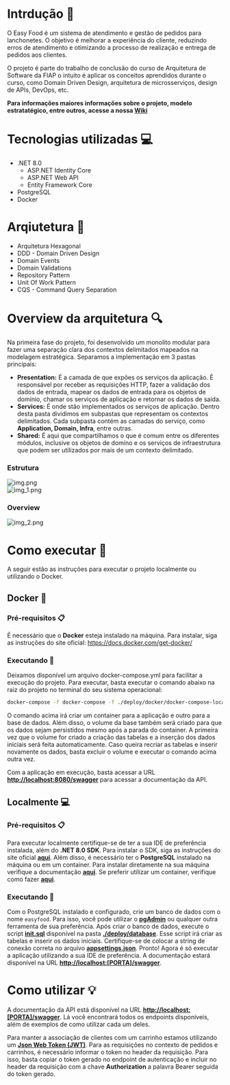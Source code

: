 # Intrdução :hamburger:

O Easy Food é um sistema de atendimento e gestão de pedidos para lanchonetes. O objetivo é melhorar a experiência do cliente, reduzindo erros de atendimento e otimizando a processo de realização e entrega de pedidos aos clientes.

O projeto é parte do trabalho de conclusão do curso de Arquitetura de Software da FIAP o intuito é aplicar os conceitos aprendidos durante o curso, como Domain Driven Design, arquitetura de microsserviços, design de APIs, DevOps, etc.

**Para informações maiores informações sobre o projeto, modelo estratatégico, entre outros, acesse a nossa [Wiki](https://5soat-acme.github.io/easy-food/docs/intro)**

# Tecnologias utilizadas :computer:

- .NET 8.0
  - ASP.NET Identity Core
  - ASP.NET Web API
  - Entity Framework Core
- PostgreSQL
- Docker

# Arqiutetura :triangular_ruler:

- Arquitetura Hexagonal
- DDD - Domain Driven Design
- Domain Events
- Domain Validations
- Repository Pattern
- Unit Of Work Pattern
- CQS - Command Query Separation

# Overview da arquitetura :mag:
Na primeira fase do projeto, foi desenvolvido um monolito modular para fazer uma separação clara dos contextos delimitados mapeados na modelagem estratégica. Separamos a implementação em 3 pastas principais:
- **Presentation:** É a camada de que expões os serviços da aplicação. É responsável por receber as requisições HTTP, fazer a validação dos dados de entrada, mapear os dados de entrada para os objetos de domínio, chamar os serviços de aplicação e retornar os dados de saída.
- **Services:** É onde stão implementados os serviços de aplicação. Dentro desta pasta dividimos em subpastas que representam os contextos delimitados. Cada subpasta contém as camadas do serviço, como **Application, Domain, Infra**, entre outras.
- **Shared:** É aqui que compartilhamos o que é comum entre os diferentes módulos, inclusive os objetos de domíno e os serviços de infraestrutura que podem ser utilizados por mais de um contexto delimitado.

### Estrutura
![img.png](docs/img/img.png) </br>
![img_1.png](docs/img/img_1.png) </br>

### Overview
![img_2.png](docs/img/img_2.png)

# Como executar :rocket:

A seguir estão as instruções para executar o projeto localmente ou utilizando o Docker.

## Docker :whale:
### Pré-requisitos :clipboard:
É necessário que o **Docker** esteja instalado na máquina. Para instalar, siga as instruções do site oficial: https://docs.docker.com/get-docker/

### Executando :running:

Deixamos disponível um arquivo docker-compose.yml para facilitar a execução do projeto. Para executar, basta executar o comando abaixo na raiz do projeto no terminal do seu sistema operacional:

```bash
docker-compose -f docker-compose -f ./deploy/docker/docker-compose-local.yml up -d
```

O comando acima irá criar um container para a aplicação e outro para a base de dados. Além disso, o volume da base também será criado para que os dados sejam persistidos mesmo após a parada do container.
A primeira vez que o volume for criado a criação das tabelas e a inserção dos dados iniciais será feita automaticamente. Caso queira recriar as tabelas e inserir novamente os dados, basta excluir o volume e executar o comando acima outra vez.

Com a aplicação em execução, basta acessar a URL **[http://localhost:8080/swagger](http://localhost:8080/swagger)** para acessar a documentação da API.

## Localmente :computer:
### Pré-requisitos :clipboard:
Para executar localmente certifique-se de ter a sua IDE de preferência instalada, além do **.NET 8.0 SDK**. Para instalar o SDK, siga as instruções do site oficial **[aqui](https://dotnet.microsoft.com/pt-br/download/dotnet/8.0)**. Além disso, é necessário ter o **PostgreSQL** instalado na máquina ou em um container. Para instalar diretamente na sua máquina verifique a documentação **[aqui](https://www.postgresql.org/download/)**. Se preferir utilizar um container, verifique como fazer **[aqui](https://hub.docker.com/_/postgres)**.

### Executando :running:
Com o PostgreSQL instalado e configurado, crie um banco de dados com o nome `easyfood`. Para isso, você pode utilizar o **[pgAdmin](https://www.pgadmin.org/)** ou qualquer outra ferramenta de sua preferência. Após criar o banco de dados, execute o script  **[init.sql](deploy/database/init.sql)** disponível na pasta **[./deploy/database](deploy/database)**. Esse script irá criar as tabelas e inserir os dados iniciais.
Certifique-se de colocar a string de conexão correta no arquivo **[appsettings.json](src/Presentation/EF.Api/appsettings.json)**.
Pronto! Agora é só executar a aplicação utilizando a sua IDE de preferência. A documentação estará disponível na URL **[http://localhost:[PORTA]/swagger](http://localhost:5002/swagger)**.

# Como utilizar :bulb:

A documentação da API está disponível na URL **[http://localhost:[PORTA]/swagger](http://localhost:8080/swagger)**. Lá você encontrará todos os endpoints disponíveis, além de exemplos de como utilizar cada um deles.

Para manter a associação de clientes com um carrinho estamos utilizando um **[Json Web Token (JWT)](https://jwt.io/)**. Para as requisições no contexto de pedidos e carrinhos, é necessário informar o token no header da requisição. Para isso, basta copiar o token gerado no endpoint de autenticação e incluir no header da requisição com a chave **Authorization** a palavra Bearer seguida do token gerado.